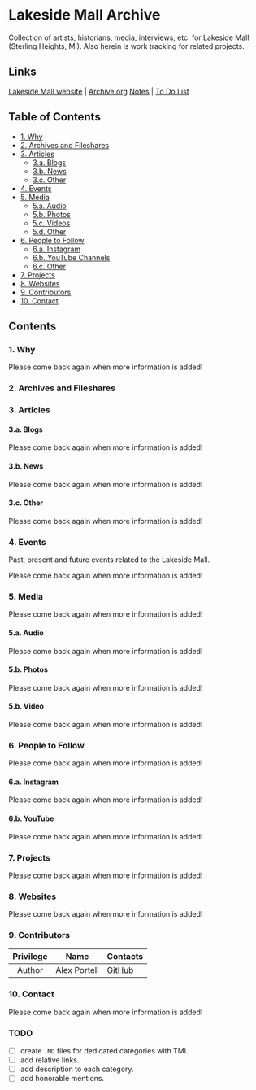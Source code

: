 # Lakeside Mall Archive
Collection of artists, historians, media, interviews, etc. for Lakeside Mall (Sterling Heights, MI). Also herein is work tracking for related projects.

## Links
[Lakeside Mall website] | [Archive.org]
[Notes](/NOTES.md) | [To Do List](/TODO.md)

[Lakeside Mall website]: (https://www.shop-lakesidemall.com/)
[Archive.org]: ([https://www.shop-lakesidemall.com/](https://www.shop-lakesidemall.com/))

## Table of Contents
- [1. Why](#1-why)
- [2. Archives and Fileshares](#2-archives-and-fileshares)
- [3. Articles](#3-articles)
  - [3.a. Blogs](#3a-blogs)
  - [3.b. News](#3b-news)
  - [3.c. Other](#3c-other)
- [4. Events](#4-events)
- [5. Media](#5-media)
  - [5.a. Audio](#5a-audio)
  - [5.b. Photos](#5b-photos)
  - [5.c. Videos](#5c-videos)
  - [5.d. Other](#5d-other)
- [6. People to Follow](#6-people-to-follow)
  - [6.a. Instagram](#6a-instagram)
  - [6.b. YouTube Channels](#6b-youtube-channels)
  - [6.c. Other](#6c-other)
- [7. Projects](#7-projects)
- [8. Websites](#8-websites)
- [9. Contributors](#9-contributors)
- [10. Contact](#10-contact)

## Contents
### 1. Why
Please come back again when more information is added!

### 2. Archives and Fileshares
[comment]: <> (make cloud account to host own files)
[comment]: <> (find others' shares)

### 3. Articles
#### 3.a. Blogs
[comment]: <> (find blogs)
Please come back again when more information is added!

#### 3.b. News
[comment]: <> (look to local news)
Please come back again when more information is added!

#### 3.c. Other
Please come back again when more information is added!

### 4. Events
Past, present and future events related to the Lakeside Mall.

[comment]: <> (title, kind, year-month-day, link)
[comment]: <> (add details)
[comment]: <> (funtime cruzers)

Please come back again when more information is added!

### 5. Media
Please come back again when more information is added!

#### 5.a. Audio
Please come back again when more information is added!

#### 5.b. Photos
Please come back again when more information is added!

#### 5.b. Video
Please come back again when more information is added!

### 6. People to Follow
Please come back again when more information is added!

#### 6.a. Instagram
Please come back again when more information is added!

#### 6.b. YouTube
Please come back again when more information is added!

### 7. Projects
Please come back again when more information is added!

### 8. Websites
Please come back again when more information is added!

### 9. Contributors
| Privilege | Name | Contacts |
| :-: | - | - |
| Author| Alex Portell | [GitHub](https://github.com/portellam) |

### 10. Contact
Please come back again when more information is added!

### TODO
[comment]: <> (add more TODO)
- [ ] create `.MD` files for dedicated categories with TMI.
- [ ] add relative links.
- [ ] add description to each category.
- [ ] add honorable mentions.
